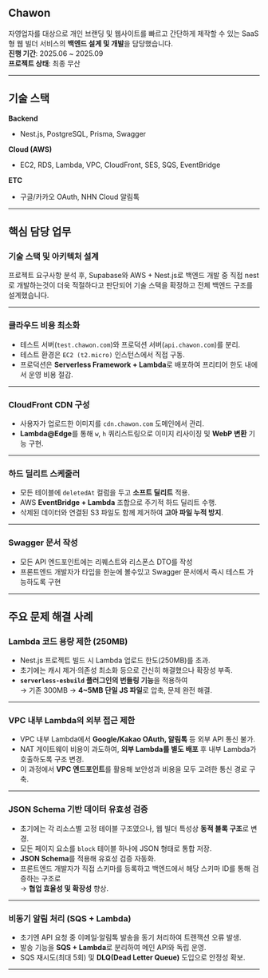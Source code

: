 ## Chawon
자영업자를 대상으로 개인 브랜딩 및 웹사이트를 빠르고 간단하게 제작할 수 있는 SaaS형 웹 빌더 서비스의 **백엔드 설계 및 개발**을 담당했습니다.  
**진행 기간**: 2025.06 ~ 2025.09  
**프로젝트 상태**: 최종 무산  

---

## 기술 스택
**Backend**
- Nest.js, PostgreSQL, Prisma, Swagger  

**Cloud (AWS)**
- EC2, RDS, Lambda, VPC, CloudFront, SES, SQS, EventBridge  

**ETC**
- 구글/카카오 OAuth, NHN Cloud 알림톡  

---

## 핵심 담당 업무

### 기술 스택 및 아키텍처 설계
프로젝트 요구사항 분석 후, Supabase와 AWS + Nest.js로 백엔드 개발 중 직접 nest로 개발하는것이 더욱 적절하다고 판단되어 기술 스택을 확정하고 전체 백엔드 구조를 설계했습니다.  

---

### 클라우드 비용 최소화
- 테스트 서버(`test.chawon.com`)와 프로덕션 서버(`api.chawon.com`)를 분리.  
- 테스트 환경은 `EC2 (t2.micro)` 인스턴스에서 직접 구동.  
- 프로덕션은 **Serverless Framework + Lambda**로 배포하여 프리티어 한도 내에서 운영 비용 절감.  

---

### CloudFront CDN 구성
- 사용자가 업로드한 이미지를 `cdn.chawon.com` 도메인에서 관리.  
- **Lambda@Edge**를 통해 `w`, `h` 쿼리스트링으로 이미지 리사이징 및 **WebP 변환** 기능 구현.  

---

### 하드 딜리트 스케줄러
- 모든 테이블에 `deletedAt` 컬럼을 두고 **소프트 딜리트** 적용.  
- AWS **EventBridge + Lambda** 조합으로 주기적 하드 딜리트 수행.  
- 삭제된 데이터와 연결된 S3 파일도 함께 제거하여 **고아 파일 누적 방지**.  

---

### Swagger 문서 작성
 - 모든 API 엔드포인트에는 리퀘스트와 리스폰스 DTO를 작성
 - 프론트엔드 개발자가 타입을 한눈에 볼수있고 Swagger 문서에서 즉시 테스트 가능하도록 구현

---

## 주요 문제 해결 사례

### Lambda 코드 용량 제한 (250MB)
- Nest.js 프로젝트 빌드 시 Lambda 업로드 한도(250MB)를 초과.  
- 초기에는 캐시 제거·의존성 최소화 등으로 간신히 해결했으나 확장성 부족.  
- **`serverless-esbuild` 플러그인의 번들링 기능**을 적용하여  
  → 기존 300MB → **4~5MB 단일 JS 파일**로 압축, 문제 완전 해결.  

---

### VPC 내부 Lambda의 외부 접근 제한
- VPC 내부 Lambda에서 **Google/Kakao OAuth, 알림톡** 등 외부 API 통신 불가.  
- NAT 게이트웨이 비용이 과도하여, **외부 Lambda를 별도 배포** 후 내부 Lambda가 호출하도록 구조 변경.  
- 이 과정에서 **VPC 엔드포인트**를 활용해 보안성과 비용을 모두 고려한 통신 경로 구축.  

---

### JSON Schema 기반 데이터 유효성 검증
- 초기에는 각 리소스별 고정 테이블 구조였으나, 웹 빌더 특성상 **동적 블록 구조**로 변경.  
- 모든 페이지 요소를 `block` 테이블 하나에 JSON 형태로 통합 저장.  
- **JSON Schema**를 적용해 유효성 검증 자동화.  
- 프론트엔드 개발자가 직접 스키마를 등록하고 백엔드에서 해당 스키마 ID를 통해 검증하는 구조로  
  → **협업 효율성 및 확장성** 향상.  

---

### 비동기 알림 처리 (SQS + Lambda)
- 초기엔 API 요청 중 이메일·알림톡 발송을 동기 처리하여 트랜잭션 오류 발생.  
- 발송 기능을 **SQS + Lambda**로 분리하여 메인 API와 독립 운영.  
- SQS 재시도(최대 5회) 및 **DLQ(Dead Letter Queue)** 도입으로 안정성 확보.  

---
